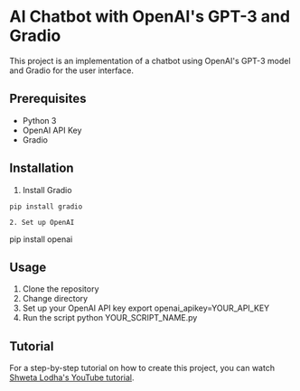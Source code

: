 
# AI Chatbot with OpenAI's GPT-3 and Gradio

This project is an implementation of a chatbot using OpenAI's GPT-3 model and Gradio for the user interface.

## Prerequisites
- Python 3
- OpenAI API Key
- Gradio

## Installation
1. Install Gradio
```
pip install gradio

2. Set up OpenAI
```
pip install openai

## Usage
1. Clone the repository
2. Change directory
3. Set up your OpenAI API key
export openai_apikey=YOUR_API_KEY
4. Run the script
python YOUR_SCRIPT_NAME.py

## Tutorial
For a step-by-step tutorial on how to create this project, you can watch [Shweta Lodha's YouTube tutorial](https://www.youtube.com/watch?app=desktop&v=HmoGhSf1_0o&ab_channel=ShwetaLodha).
